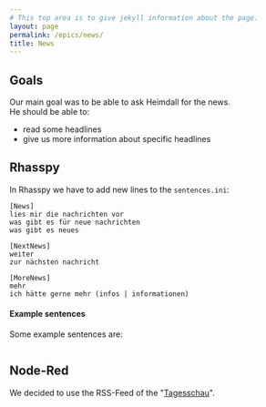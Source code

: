 ```yaml
---
# This top area is to give jekyll information about the page.
layout: page
permalink: /epics/news/
title: News
---
```


## Goals
Our main goal was to be able to ask Heimdall for the news.  
He should be able to:
- read some headlines
- give us more information about specific headlines

## Rhasspy
In Rhasspy we have to add new lines to the `sentences.ini`:

```textmate
[News]
lies mir die nachrichten vor
was gibt es für neue nachrichten
was gibt es neues

[NextNews]
weiter
zur nächsten nachricht

[MoreNews]
mehr
ich hätte gerne mehr (infos | informationen)
```

#### Example sentences
Some example sentences are:
```textmate

```

## Node-Red

We decided to use the RSS-Feed of the "[Tagesschau](https://www.tagesschau.de/xml/rss2_https/)".